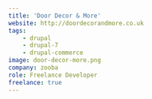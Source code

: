```yaml
---
title: 'Door Decor & More'
website: http://doordecorandmore.co.uk
tags:
    - drupal
    - drupal-7
    - drupal-commerce
image: door-decor-more.png
company: zooba
role: Freelance Developer
freelance: true
---
```

